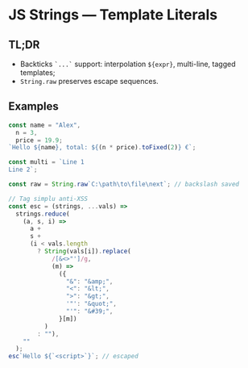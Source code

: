 # JS Strings — Template Literals

## TL;DR

- Backticks `` `...` `` support: interpolation `${expr}`, multi-line, tagged templates;
- `String.raw` preserves escape sequences.

## Examples

```js
const name = "Alex",
  n = 3,
  price = 19.9;
`Hello ${name}, total: ${(n * price).toFixed(2)} €`;

const multi = `Line 1
Line 2`;

const raw = String.raw`C:\path\to\file\next`; // backslash saved

// Tag simplu anti-XSS
const esc = (strings, ...vals) =>
  strings.reduce(
    (a, s, i) =>
      a +
      s +
      (i < vals.length
        ? String(vals[i]).replace(
            /[&<>"']/g,
            (m) =>
              ({
                "&": "&amp;",
                "<": "&lt;",
                ">": "&gt;",
                '"': "&quot;",
                "'": "&#39;",
              }[m])
          )
        : ""),
    ""
  );
esc`Hello ${`<script>`}`; // escaped
```
